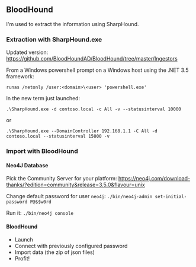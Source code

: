 ## BloodHound

I'm used to extract the information using SharpHound.

### Extraction with SharpHound.exe

Updated version: <https://github.com/BloodHoundAD/BloodHound/tree/master/Ingestors>

From a Windows powershell prompt on a Windows host using the .NET 3.5 framework:
```
runas /netonly /user:<domain>\<user> 'powershell.exe'
```

In the new term just launched:


```
.\SharpHound.exe -d contoso.local -c All -v --statusinterval 10000
```

or

```
.\SharpHound.exe --DomainController 192.168.1.1 -C All -d contoso.local --statusinterval 15000 -v
```


### Import with BloodHound

#### Neo4J Database

Pick the Community Server for your platform: <https://neo4j.com/download-thanks/?edition=community&release=3.5.0&flavour=unix>

Change default password for user `neo4j`: `./bin/neo4j-admin set-initial-password P@$$w0rd`

Run it: `./bin/neo4j console`

#### BloodHound

* Launch
* Connect with previously configured password
* Import data (the zip of json files)
* Profit!


